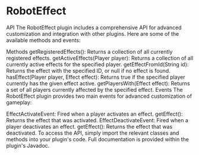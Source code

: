 # RobotEffect

API
The RobotEffect plugin includes a comprehensive API for advanced customization and integration with other plugins. Here are some of the available methods and events:

Methods
getRegisteredEffects(): Returns a collection of all currently registered effects.
getActiveEffects(Player player): Returns a collection of all currently active effects for the specified player.
getEffectFromId(String id): Returns the effect with the specified ID, or null if no effect is found.
hasEffect(Player player, Effect effect): Returns true if the specified player currently has the given effect active.
getPlayersWith(Effect effect): Returns a set of all players currently affected by the specified effect.
Events
The RobotEffect plugin provides two main events for advanced customization of gameplay:

EffectActivateEvent: Fired when a player activates an effect.
getEffect(): Returns the effect that was activated.
EffectDeactivateEvent: Fired when a player deactivates an effect.
getEffect(): Returns the effect that was deactivated.
To access the API, simply import the relevant classes and methods into your plugin's code. Full documentation is provided within the plugin's Javadoc.
